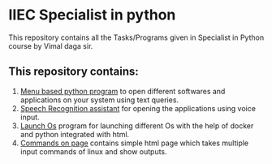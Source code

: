 # IIEC Specialist in python
This repository contains all the Tasks/Programs given in Specialist in Python course by Vimal daga sir.

## This repository contains:
1. [Menu based python program](https://github.com/prateek-code-22/IIEC-Specialist-in-Python/blob/master/program.ipynb) to open different softwares and applications on your system using text queries.
2. [Speech Recognition assistant](https://github.com/prateek-code-22/IIEC-Specialist-in-Python/blob/master/Voice%20assistant.ipynb) for opening the applications using voice input.
3. [Launch Os](https://github.com/prateek-code-22/IIEC-Specialist-in-Python/tree/master/Launch%20OS) program for launching different Os with the help of docker and python integrated with html.
4. [Commands on page](https://github.com/prateek-code-22/IIEC-Specialist-in-Python/tree/master/Commands%20on%20page) contains simple html page which takes multiple input commands of linux and show outputs.
